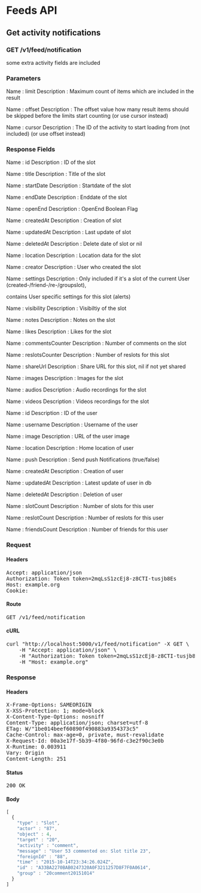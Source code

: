 # Feeds API

## Get activity notifications

### GET /v1/feed/notification

some extra activity fields are included

### Parameters

Name : limit
Description : Maximum count of items which are included in the result

Name : offset
Description : The offset value how many result items should be skipped before the limits start counting (or use cursor instead)

Name : cursor
Description : The ID of the activity to start loading from (not included) (or use offset instead)


### Response Fields

Name : id
Description : ID of the slot

Name : title
Description : Title of the slot

Name : startDate
Description : Startdate of the slot

Name : endDate
Description : Enddate of the slot

Name : openEnd
Description : OpenEnd Boolean Flag

Name : createdAt
Description : Creation of slot

Name : updatedAt
Description : Last update of slot

Name : deletedAt
Description : Delete date of slot or nil

Name : location
Description : Location data for the slot

Name : creator
Description : User who created the slot

Name : settings
Description : Only included if it&#39;s a slot of the current User (created-/friend-/re-/groupslot),

contains User specific settings for this slot (alerts)

Name : visibility
Description : Visibiltiy of the slot

Name : notes
Description : Notes on the slot

Name : likes
Description : Likes for the slot

Name : commentsCounter
Description : Number of comments on the slot

Name : reslotsCounter
Description : Number of reslots for this slot

Name : shareUrl
Description : Share URL for this slot, nil if not yet shared

Name : images
Description : Images for the slot

Name : audios
Description : Audio recordings for the slot

Name : videos
Description : Videos recordings for the slot

Name : id
Description : ID of the user

Name : username
Description : Username of the user

Name : image
Description : URL of the user image

Name : location
Description : Home location of user

Name : push
Description : Send push Notifications (true/false)

Name : createdAt
Description : Creation of user

Name : updatedAt
Description : Latest update of user in db

Name : deletedAt
Description : Deletion of user

Name : slotCount
Description : Number of slots for this user

Name : reslotCount
Description : Number of reslots for this user

Name : friendsCount
Description : Number of friends for this user

### Request

#### Headers

<pre>Accept: application/json
Authorization: Token token=2mqLsS1zcEj8-z8CTI-tusjb8Es
Host: example.org
Cookie: </pre>

#### Route

<pre>GET /v1/feed/notification</pre>

#### cURL

<pre class="request">curl &quot;http://localhost:5000/v1/feed/notification&quot; -X GET \
	-H &quot;Accept: application/json&quot; \
	-H &quot;Authorization: Token token=2mqLsS1zcEj8-z8CTI-tusjb8Es&quot; \
	-H &quot;Host: example.org&quot;</pre>

### Response

#### Headers

<pre>X-Frame-Options: SAMEORIGIN
X-XSS-Protection: 1; mode=block
X-Content-Type-Options: nosniff
Content-Type: application/json; charset=utf-8
ETag: W/&quot;1be014beef60890f490883a9354373c5&quot;
Cache-Control: max-age=0, private, must-revalidate
X-Request-Id: 00a3e17f-5b39-4f80-96fd-c3e2f90c3e0b
X-Runtime: 0.003911
Vary: Origin
Content-Length: 251</pre>

#### Status

<pre>200 OK</pre>

#### Body

```javascript
[
  {
    "type" : "Slot",
    "actor" : "87",
    "object" : 4,
    "target" : "20",
    "activity" : "comment",
    "message" : "User 53 commented on: Slot title 23",
    "foreignId" : "88",
    "time" : "2015-10-14T23:34:26.024Z",
    "id" : "A33BA2270BAB0247320A0F3211257D8F7F0A0614",
    "group" : "20comment20151014"
  }
]
```
